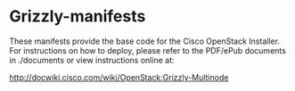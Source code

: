 Grizzly-manifests
================

These manifests provide the base code for the Cisco OpenStack Installer.
For instructions on how to deploy, please refer to the PDF/ePub documents
in ./documents or view instructions online at:

http://docwiki.cisco.com/wiki/OpenStack:Grizzly-Multinode

